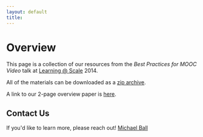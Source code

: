 ```yaml
---
layout: default
title:
---
```


# Overview

This page is a collection of our resources from the _Best Practices for MOOC Video_ talk at [Learning @ Scale][las] 2014.

All of the materials can be downloaded as a [zip archive][zip].

A link to our 2-page overview paper is [here][paper].

## Contact Us

If you'd like to learn more, please reach out!
[Michael Ball](ball@berkeley.edu)

<!-- Links -->
[las]: http://learningatscale.acm.org
[zip]: http://github.com/cs10/video/zipball/gh-pages/
[paper]: https://github.com/cs10/video/blob/gh-pages/Learning%20at%20Scale%202014/lasw255-ball.pdf?raw=true
